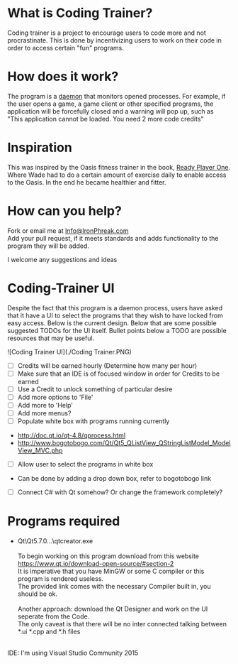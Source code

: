 # What is Coding Trainer?

Coding trainer is a project to encourage users to code more and not procrastinate. This is done by incentivizing users to work on their code in order to access certain "fun" programs.

# How does it work?

The program is a [daemon](https://en.wikipedia.org/wiki/Daemon_(computing)) that monitors opened processes. For example, if the user opens a game, a game client or other specified programs, the application will be forcefully closed and a warning will pop up, such as 
<br>"This application cannot be loaded. You need 2 more code credits"

# Inspiration

This was inspired by the Oasis fitness trainer in the book, [Ready Player One](https://en.wikipedia.org/wiki/Ready_Player_One). Where Wade had to do a certain amount of exercise daily to enable access to the Oasis. In the end he became healthier and fitter. 

# How can you help?

Fork or email me at Info@IronPhreak.com
<br>Add your pull request, if it meets standards and adds functionality to the program they will be added.

I welcome any suggestions and ideas


# Coding-Trainer UI

Despite the fact that this program is a daemon process, users have asked that it have a UI to select the programs that they wish to have locked from easy access. Below is the current design. Below that are some possible suggested TODOs for the UI itself. Bullet points below a TODO are possible resources that may be useful.

![Coding Trainer UI](./Coding Trainer.PNG)
- [ ] Credits will be earned hourly (Determine how many per hour)
- [ ] Make sure that an IDE is of focused window in order for Credits to be earned
- [ ] Use a Credit to unlock something of particular desire
- [ ] Add more options to 'File'
- [ ] Add more to 'Help'
- [ ] Add more menus?
- [ ] Populate white box with programs running currently
- http://doc.qt.io/qt-4.8/qprocess.html
- http://www.bogotobogo.com/Qt/Qt5_QListView_QStringListModel_ModelView_MVC.php
- [ ] Allow user to select the programs in white box
- Can be done by adding a drop down box, refer to bogotobogo link
- [ ] Connect C# with Qt somehow? Or change the framework completely?

# Programs required
- Qt\Qt5.7.0\...\qtcreator.exe
<br><br>To begin working on this program download from this website
<br>https://www.qt.io/download-open-source/#section-2
<br>It is imperative that you have MinGW or some C compiler or this program is rendered useless. 
<br>The provided link comes with the necessary Compiler built in, you should be ok.
<br><br>Another approach: download the Qt Designer and work on the UI seperate from the Code.
<br>The only caveat is that there will be no inter connected talking between *.ui *.cpp and *.h files

<br> IDE: I'm using Visual Studio Community 2015
